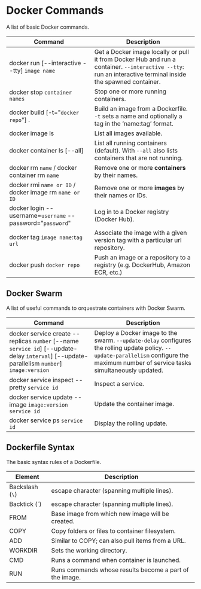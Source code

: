 # Docker Commands

A list of basic Docker commands.

| Command | Description |
| ----- | ----- |
| docker run [--interactive --tty] `image name` | Get a Docker image locally or pull it from Docker Hub and run a container. `--interactive --tty`: run an interactive terminal inside the spawned container. |
| docker stop `container names` | Stop one or more running containers. |
| docker build [-t="`docker repo`"] . | Build an image from a Dockerfile. `-t` sets a name and optionally a tag in the ‘name:tag’ format. |
| docker image ls | List all images available. |
| docker container ls [--all] | List all running containers (default). With `--all` also lists containers that are not running. |
| docker rm `name` / docker container rm `name` | Remove one or more **containers** by their names. |
| docker rmi `name or ID` / docker image rm `name or ID` | Remove one or more **images** by their names or IDs. |
| docker login --username=`username` --password="`password`" | Log in to a Docker registry (Docker Hub). |
| docker tag `image name`:`tag` `url` | Associate the image with a given version tag with a particular url repository. |
| docker push `docker repo` | Push an image or a repository to a registry (e.g. DockerHub, Amazon ECR, etc.) |

## Docker Swarm

A list of useful commands to orquestrate containers with Docker Swarm.

| Command | Description |
| ----- | ----- |
| docker service create --replicas `number` [--name `service id`] [--update-delay `interval`] [--update-parallelism `number`] `image:version` | Deploy a Docker image to the swarm. `--update-delay` configures the rolling update policy. `--update-parallelism` configure the maximum number of service tasks simultaneously updated. |
| docker service inspect --pretty `service id` | Inspect a service. |
| docker service update --image `image:version` `service id` | Update the container image. |
| docker service ps `service id` | Display the rolling update. |

## Dockerfile Syntax

The basic syntax rules of a Dockerfile.

| Element | Description |
| ----- | ----- |
| Backslash (`\`) | escape character (spanning multiple lines). |
| Backtick (`) | escape character (spanning multiple lines). |
| FROM | Base image from which new image will be created. |
| COPY | Copy folders or files to container filesystem. |
| ADD | Similar to COPY; can also pull items from a URL. |
| WORKDIR | Sets the working directory. |
| CMD | Runs a command when container is launched. |
| RUN | Runs commands whose results become a part of the image. |
